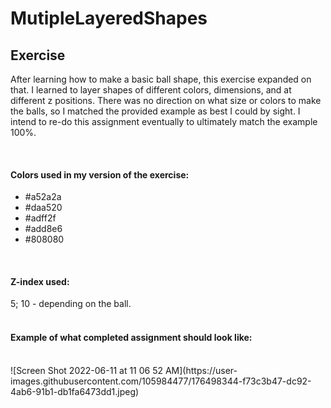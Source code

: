 # MutipleLayeredShapes

<h2>Exercise</h2>

After learning how to make a basic ball shape, this exercise expanded on that. I learned to layer shapes of different colors, dimensions, and at different z positions. There was no direction on what size or colors to make the balls, so I matched the provided example as best I could by sight. I intend to re-do this assignment eventually to ultimately match the example 100%.

<br>

<h4>Colors used in my version of the exercise:</h4>
<ul>
  <li>#a52a2a</li>
  <li>#daa520</li>
  <li>#adff2f</li>
  <li>#add8e6</li>
  <li>#808080</li>
  </ul>
  
  <br>
  
  <h4>Z-index used:</h4>
  5; 10 - depending on the ball.
  <br>
  <br>
<h4>Example of what completed assignment should look like:</h4>
<br>
![Screen Shot 2022-06-11 at 11 06 52 AM](https://user-images.githubusercontent.com/105984477/176498344-f73c3b47-dc92-4ab6-91b1-db1fa6473dd1.jpeg)
